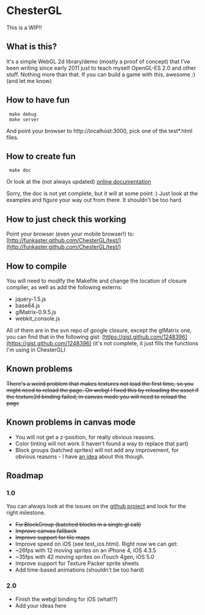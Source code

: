 # ChesterGL

This is a WIP!!

## What is this?

It's a simple WebGL 2d library/demo (mostly a proof of concept) that I've been writing since early 2011 just to teach myself OpenGL-ES 2.0 and other stuff. Nothing more than that. If you can build a game with this, awesome :) (and let me know)

## How to have fun

     make debug
     make server

And point your browser to http://localhost:3000, pick one of the test*.html files.

## How to create fun

     make doc

Or look at the (not always updated) [online documentation](http://funkaster.github.com/ChesterGL/)

Sorry, the doc is not yet complete, but it will at some point :)
Just look at the examples and figure your way out from there. It shouldn't be too hard

## How to just check this working

Point your browser (even your mobile browser!) to: [http://funkaster.github.com/ChesterGL/test/](http://funkaster.github.com/ChesterGL/test/)

## How to compile

You will need to modify the Makefile and change the location of closure compiler, as well as add the following externs:

* jquery-1.5.js
* base64.js
* glMatrix-0.9.5.js
* webkit_console.js

All of them are in the svn repo of google closure, except the glMatrix one, you can find that in the following gist: [https://gist.github.com/1248396](https://gist.github.com/1248396) (it's not complete, it just fills the functions I'm using in ChesterGL)

## Known problems

<strike>There's a weird problem that makes textures not load the first time, so you might need to reload the page. On webgl I fixed this by reloading the asset if the texture2d binding failed, in canvas mode you will need to reload the page</strike>

## Known problems in canvas mode

* You will not get a z-position, for really obvious reasons.
* Color tinting will not work (I haven't found a way to replace that part)
* Block groups (batched sprites) will not add any improvement, for obvious reasons - I have [an idea](https://github.com/funkaster/ChesterGL/issues/8) about this though.

## Roadmap

### 1.0

You can always look at the issues on the [github project](https://github.com/funkaster/ChesterGL/issues) and look for the right milestone.

* <strike>Fix BlockGroup (batched blocks in a single gl call)</strike>
* <strike>Improve canvas fallback</strike>
* <strike>Improve support for tile maps</strike>
* Improve speed on iOS (see test_ios.html). Right now we can get:
 * ~26fps with 12 moving sprites on an iPhone 4, iOS 4.3.5
 * ~35fps with 42 moving sprites on iTouch 4gen, iOS 5.0
* Improve support for Texture Packer sprite sheets
* Add time-based animations (shouldn't be too hard)

### 2.0

* Finish the webgl binding for iOS (what!?)
* Add your ideas here
